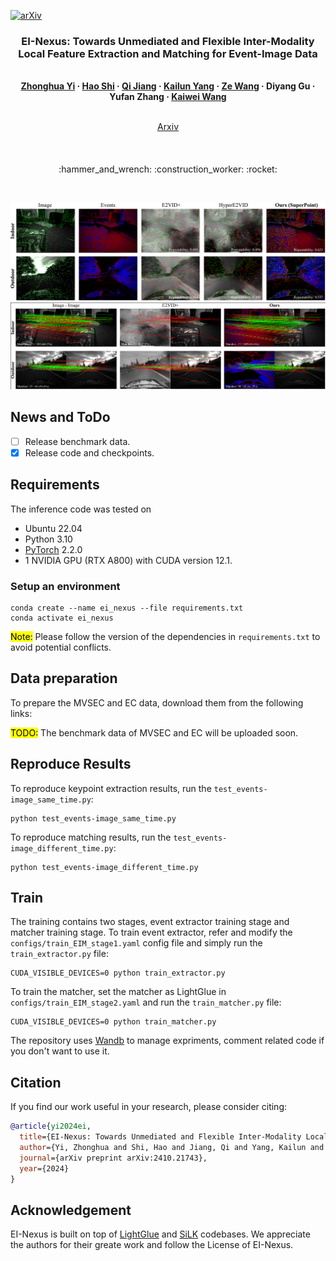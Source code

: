 [![arXiv](https://img.shields.io/badge/arXiv-EI_Nexus-red)](https://arxiv.org/abs/2410.21743)


### <p align="center">EI-Nexus: Towards Unmediated and Flexible Inter-Modality Local Feature Extraction and Matching for Event-Image Data
<br>
<div align="center">
  <b>
  <a href="https://www.researchgate.net/profile/Zhonghua-Yi" target="_blank">Zhonghua&nbsp;Yi</a> &middot;
  <a href="https://www.researchgate.net/profile/Shi-Hao-10" target="_blank">Hao&nbsp;Shi</a> &middot;
  <a href="https://www.researchgate.net/profile/Qi-Jiang-63" target="_blank">Qi&nbsp;Jiang</a> &middot;
  <a href="https://www.researchgate.net/profile/Kailun-Yang" target="_blank">Kailun&nbsp;Yang</a> &middot;
  <a href="https://www.researchgate.net/profile/Ze-Wang-42" target="_blank">Ze&nbsp;Wang</a> &middot;
  Diyang&nbsp;Gu &middot;
  Yufan&nbsp;Zhang &middot;
  <a href="https://www.researchgate.net/profile/Kaiwei-Wang-4" target="_blank">Kaiwei&nbsp;Wang</a> 
  </b>
  <br> <br>

  <a href="https://arxiv.org/abs/2410.21743" target="_blank">Arxiv</a>
  <br>
  

####
</div>
<br>
<p align="center">:hammer_and_wrench: :construction_worker: :rocket:</p>
<br>


![](assets/keypoints.png)
![](assets/matching.png)


## News and ToDo
- [ ] Release benchmark data.
- [x] Release code and checkpoints.

## Requirements 

The inference code was tested on

* Ubuntu 22.04
* Python 3.10
* [PyTorch](https://pytorch.org/) 2.2.0
* 1 NVIDIA GPU (RTX A800) with CUDA version 12.1.
### Setup an environment
```shell
conda create --name ei_nexus --file requirements.txt
conda activate ei_nexus
```
<mark>Note:</mark> Please follow the version of the dependencies in `requirements.txt` to avoid potential conflicts. 

## Data preparation
To prepare the MVSEC and EC data, download them from the following links:

<mark>TODO:</mark> The benchmark data of MVSEC and EC will be uploaded soon.

## Reproduce Results
To reproduce keypoint extraction results, run the `test_events-image_same_time.py`:
```shell
python test_events-image_same_time.py
```
To reproduce matching results, run the `test_events-image_different_time.py`:
```shell
python test_events-image_different_time.py
```

## Train
The training contains two stages, event extractor training stage and matcher training stage.
To train event extractor, refer and modify the `configs/train_EIM_stage1.yaml` config file and simply run the `train_extractor.py` file:
```shell
CUDA_VISIBLE_DEVICES=0 python train_extractor.py
```
To train the matcher, set the matcher as LightGlue in `configs/train_EIM_stage2.yaml` and run the `train_matcher.py` file:
```shell
CUDA_VISIBLE_DEVICES=0 python train_matcher.py
```
The repository uses [Wandb](https://wandb.ai) to manage expriments, comment related code if you don't want to use it.



## Citation
If you find our work useful in your research, please consider citing:

```bibtex
@article{yi2024ei,
  title={EI-Nexus: Towards Unmediated and Flexible Inter-Modality Local Feature Extraction and Matching for Event-Image Data},
  author={Yi, Zhonghua and Shi, Hao and Jiang, Qi and Yang, Kailun and Wang, Ze and Gu, Diyang and Zhang, Yufan and Wang, Kaiwei},
  journal={arXiv preprint arXiv:2410.21743},
  year={2024}
}
```

## Acknowledgement
EI-Nexus is built on top of [LightGlue](https://github.com/cvg/LightGlue) and [SiLK](https://github.com/facebookresearch/silk) codebases. We appreciate the authors for their greate work and follow the License of EI-Nexus.